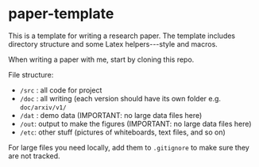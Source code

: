 # paper-template

This is a template for writing a research paper. The template includes directory structure and some Latex helpers---style and macros.

When writing a paper with me, start by cloning this repo.

File structure:
- `/src` : all code for project 
- `/doc` : all writing (each version should have its own folder e.g. `doc/arxiv/v1/`
- `/dat` : demo data (IMPORTANT: no large data files here)
- `/out`: output to make the figures (IMPORTANT: no large data files here)
- `/etc`: other stuff (pictures of whiteboards, text files, and so on)

For large files you need locally, add them to `.gitignore` to make sure they are not tracked.
